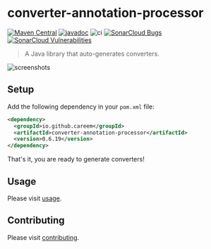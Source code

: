 # converter-annotation-processor

[![Maven Central](https://img.shields.io/maven-central/v/io.github.careem/converter-annotation-processor.svg?label=Maven%20Central)](https://search.maven.org/artifact/io.github.careem/converter-annotation-processor)
[![javadoc](https://javadoc.io/badge2/io.github.careem/converter-annotation-processor/javadoc.svg)](https://javadoc.io/doc/io.github.careem/converter-annotation-processor)
![ci](https://github.com/careem/converter-codegen/workflows/ci/badge.svg?branch=0.6.x)
[![SonarCloud Bugs](https://sonarcloud.io/api/project_badges/measure?project=converter-codegen&metric=bugs)](https://sonarcloud.io/component_measures/metric/reliability_rating/list?id=converter-codegen)
[![SonarCloud Vulnerabilities](https://sonarcloud.io/api/project_badges/measure?project=converter-codegen&metric=vulnerabilities)](https://sonarcloud.io/component_measures/metric/security_rating/list?id=converter-codegen)

> A Java library that auto-generates converters.

![screenshots](https://raw.githubusercontent.com/careem/converter-codegen/gh-pages/img/screenshots.gif)

## Setup
Add the following dependency in your `pom.xml` file:
```xml
<dependency>
  <groupId>io.github.careem</groupId>
  <artifactId>converter-annotation-processor</artifactId>
  <version>0.6.19</version>
</dependency>
```
That's it, you are ready to generate converters!

## Usage

Please visit [usage](https://careem.github.io/converter-codegen/usage).

## Contributing
Please visit [contributing](https://careem.github.io/converter-codegen/contributing).
